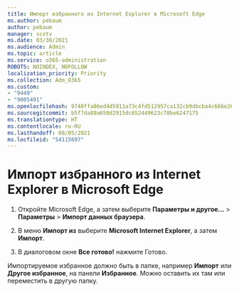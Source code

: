 ```yaml
---
title: Импорт избранного из Internet Explorer в Microsoft Edge
ms.author: pebaum
author: pebaum
manager: scotv
ms.date: 03/30/2021
ms.audience: Admin
ms.topic: article
ms.service: o365-administration
ROBOTS: NOINDEX, NOFOLLOW
localization_priority: Priority
ms.collection: Adm_O365
ms.custom:
- "9449"
- "9005491"
ms.openlocfilehash: 9748ffa06ed4d5911a73c4fd512957ca132cb9dbcba4c666e263d332a50ac727
ms.sourcegitcommit: b5f7da89a650d2915dc652449623c78be6247175
ms.translationtype: HT
ms.contentlocale: ru-RU
ms.lasthandoff: 08/05/2021
ms.locfileid: "54115697"
---
```

# <a name="import-favorites-from-internet-explorer-to-microsoft-edge"></a>Импорт избранного из Internet Explorer в Microsoft Edge

1. Откройте Microsoft Edge, а затем выберите **Параметры и другое...** > **Параметры** > **Импорт данных браузера**.

1. В меню **Импорт из** выберите **Microsoft Internet Explorer**, а затем **Импорт**.

1. В диалоговом окне **Все готово!** нажмите Готово.

Импортируемое избранное должно быть в папке, например **Импорт** или **Другое избранное**, на панели **Избранное**. Можно оставить их там или переместить в другую папку.
